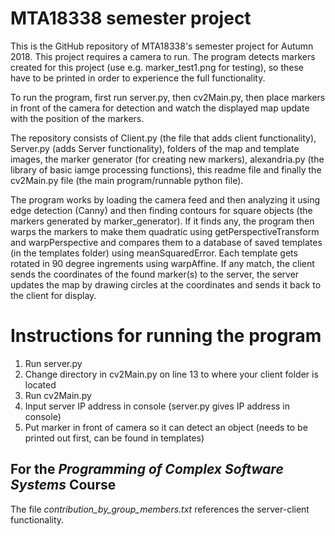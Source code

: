 # MTA18338 semester project
This is the GitHub repository of MTA18338's semester project for Autumn 2018.
This project requires a camera to run. The program detects markers created for this project (use e.g. marker_test1.png for testing), so these have to be printed in order to experience the full functionality.

To run the program, first run server.py, then cv2Main.py, then place markers in front of the camera for detection and watch the displayed map update with the position of the markers.

The repository consists of Client.py (the file that adds client functionality), Server.py (adds Server functionality), folders of the map and template images, the marker generator (for creating new markers), alexandria.py (the library of basic iamge processing functions), this readme file and finally the cv2Main.py file (the main program/runnable python file).

The program works by loading the camera feed and then analyzing it using edge detection (Canny) and then finding contours for square objects (the markers generated by marker_generator). If it finds any, the program then warps the markers to make them quadratic using getPerspectiveTransform and warpPerspective and compares them to a database of saved templates (in the templates folder) using meanSquaredError. Each template gets rotated in 90 degree ingrements using warpAffine. If any match, the client sends the coordinates of the found marker(s) to the server, the server updates the map by drawing circles at the coordinates and sends it back to the client for display.

# Instructions for running the program
1. Run server.py
2. Change directory in cv2Main.py on line 13 to where your client folder is located
3. Run cv2Main.py
4. Input server IP address in console (server.py gives IP address in console)
5. Put marker in front of camera so it can detect an object (needs to be printed out first, can be found in templates)

## For the *Programming of Complex Software Systems* Course
The file *contribution_by_group_members.txt* references the server-client functionality.

